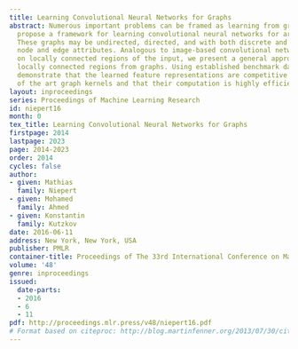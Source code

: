 ```yaml
---
title: Learning Convolutional Neural Networks for Graphs
abstract: Numerous important problems can be framed as learning from graph data. We
  propose a framework for learning convolutional neural networks for arbitrary graphs.
  These graphs may be undirected, directed, and with both discrete and continuous
  node and edge attributes. Analogous to image-based convolutional networks that operate
  on locally connected regions of the input, we present a general approach to extracting
  locally connected regions from graphs. Using established benchmark data sets, we
  demonstrate that the learned feature representations are competitive with state
  of the art graph kernels and that their computation is highly efficient.
layout: inproceedings
series: Proceedings of Machine Learning Research
id: niepert16
month: 0
tex_title: Learning Convolutional Neural Networks for Graphs
firstpage: 2014
lastpage: 2023
page: 2014-2023
order: 2014
cycles: false
author:
- given: Mathias
  family: Niepert
- given: Mohamed
  family: Ahmed
- given: Konstantin
  family: Kutzkov
date: 2016-06-11
address: New York, New York, USA
publisher: PMLR
container-title: Proceedings of The 33rd International Conference on Machine Learning
volume: '48'
genre: inproceedings
issued:
  date-parts:
  - 2016
  - 6
  - 11
pdf: http://proceedings.mlr.press/v48/niepert16.pdf
# Format based on citeproc: http://blog.martinfenner.org/2013/07/30/citeproc-yaml-for-bibliographies/
---
```

